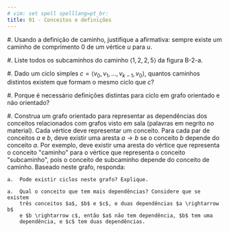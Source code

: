 ```yaml
---
# vim: set spell spelllang=pt_br:
title: 01 - Conceitos e definições
---
```


#.  Usando a definição de caminho, justifique a afirmativa: sempre existe um
    caminho de comprimento 0 de um vértice $u$ para $u$.

#.  Liste todos os subcaminhos do caminho $\langle 1, 2, 2, 5 \rangle$ da
    figura B-2-a.

#.  Dado um ciclo simples $c = \langle v_0, v_1, \dots, v_{k-1}, v_0 \rangle$,
    quantos caminhos distintos existem que formam o mesmo ciclo que $c$?

#.  Porque é necessário definições distintas para ciclo em grafo orientado
    e não orientado?

#.  Construa um grafo orientado para representar as dependências dos conceitos
    relacionados com grafos visto em sala (palavras em negrito no material).
    Cada vértice deve representar um conceito. Para cada par de conceitos $a$
    e $b$, deve existir uma aresta $a \rightarrow b$ se o conceito $b$ depende
    do conceito $a$. Por exemplo, deve existir uma aresta do vértice que
    representa o conceito "caminho" para o vértice que representa o conceito
    "subcaminho", pois o conceito de subcaminho depende do conceito de caminho.
    Baseado neste grafo, responda:

    a.  Pode existir ciclos neste grafo? Explique.

    a.  Qual o conceito que tem mais dependências? Considere que se existem
        três conceitos $a$, $b$ e $c$, e duas dependências $a \rightarrow b$
        e $b \rightarrow c$, então $a$ não tem dependência, $b$ tem uma
        dependência, e $c$ tem duas dependências.
